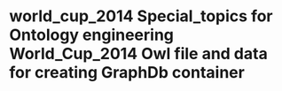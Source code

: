 # world_cup_2014 Special_topics for Ontology engineering World_Cup_2014 Owl file and data for creating GraphDb container
